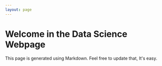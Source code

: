 ```yaml
---
layout: page
---
```

# Welcome in the Data Science Webpage

This page is  generated using Markdown. Feel free to update that, It's easy.
